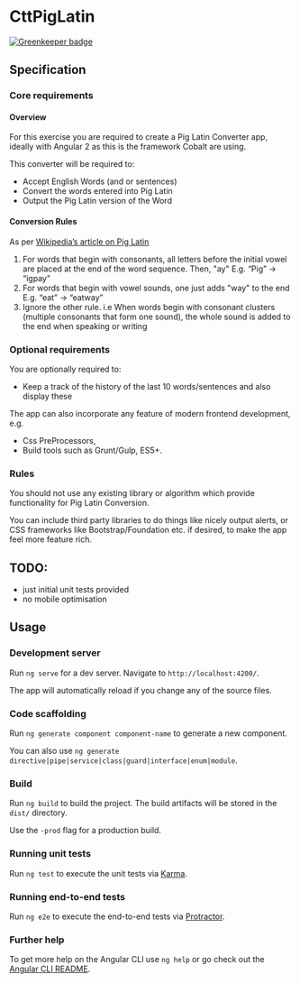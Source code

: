 # CttPigLatin

[![Greenkeeper badge](https://badges.greenkeeper.io/thefill/ctt-pig-latin.svg)](https://greenkeeper.io/)

## Specification

### Core requirements

#### Overview
For this exercise you are required to create a Pig Latin Converter app, 
ideally with Angular 2 as this is the framework Cobalt are using.

This converter will be required to:
* Accept English Words (and or sentences)
* Convert the words entered into Pig Latin
* Output the Pig Latin version of the Word

#### Conversion Rules

As per [Wikipedia’s article on Pig Latin](https://en.wikipedia.org/wiki/Pig_Latin)
1. For words that begin with consonants, all letters before the initial 
   vowel are placed at the end of the word sequence. Then, &quot;ay&quot;
   E.g. “Pig” -&gt; “igpay”
2. For words that begin with vowel sounds, one just adds "way" 
   to the end E.g. “eat” -&gt; “eatway”
3. Ignore the other rule. i.e When words begin with consonant clusters 
   (multiple consonants that form one sound), the whole sound is added 
   to the end when speaking or writing

### Optional requirements
You are optionally required to:
* Keep a track of the history of the last 10 words/sentences and also display these

The app can also incorporate any feature of modern frontend development, e.g. 
* Css PreProcessors,
* Build tools such as Grunt/Gulp, ES5+.

### Rules
You should not use any existing library or algorithm which provide functionality for Pig Latin
Conversion.

You can include third party libraries to do things like nicely output alerts, or CSS frameworks like
Bootstrap/Foundation etc. if desired, to make the app feel more feature rich.

## TODO:
- just initial unit tests provided
- no mobile optimisation

## Usage

### Development server
Run `ng serve` for a dev server. Navigate to `http://localhost:4200/`. 

The app will automatically reload if you change any of the source files.

### Code scaffolding
Run `ng generate component component-name` to generate a new component. 

You can also use `ng generate directive|pipe|service|class|guard|interface|enum|module`.

### Build
Run `ng build` to build the project. The build artifacts will be stored in the `dist/` directory. 

Use the `-prod` flag for a production build.

### Running unit tests
Run `ng test` to execute the unit tests via [Karma](https://karma-runner.github.io).

### Running end-to-end tests
Run `ng e2e` to execute the end-to-end tests via [Protractor](http://www.protractortest.org/).

### Further help
To get more help on the Angular CLI use `ng help` or go check out 
the [Angular CLI README](https://github.com/angular/angular-cli/blob/master/README.md).
